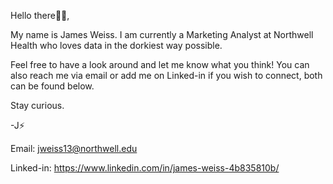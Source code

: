 Hello there👋🏻,

My name is James Weiss. I am currently a Marketing Analyst at Northwell Health who loves data in the dorkiest way possible.

Feel free to have a look around and let me know what you think! You can also reach me via email or add me on Linked-in if you wish to connect, both can be found below.

Stay curious.

-J⚡

Email:  jweiss13@northwell.edu 

Linked-in:  https://www.linkedin.com/in/james-weiss-4b835810b/
